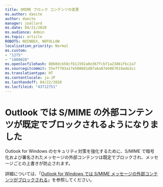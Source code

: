 ```yaml
---
title: SMIME ブロック コンテンツの変更
ms.author: daeite
author: daeite
manager: joallard
ms.date: 04/21/2020
ms.audience: Admin
ms.topic: article
ROBOTS: NOINDEX, NOFOLLOW
localization_priority: Normal
ms.custom:
- "1275"
- "1800028"
ms.openlocfilehash: 8060dcb58cfb11592a0e367fcb71a23861fbc2a7
ms.sourcegitcommit: 55eff703a17e500681d8fa6a87eb067019ade3cc
ms.translationtype: HT
ms.contentlocale: ja-JP
ms.lasthandoff: 04/22/2020
ms.locfileid: "43712751"
---
```

# <a name="outlook-will-now-default-block-external-content-in-smime"></a>Outlook では S/MIME の外部コンテンツが既定でブロックされるようになりました

Outlook for Windows のセキュリティ対策を強化するために、S/MIME で暗号化および署名されたメッセージの外部コンテンツは既定でブロックされ、メッセージごとの上書きが防止されます。

詳細については、「[Outlook for Windows では S/MIME メッセージの外部コンテンツがブロックされる](https://support.office.com/article/2d3a4af1-fe41-475f-a888-fc7b997d112e)」を参照してください。